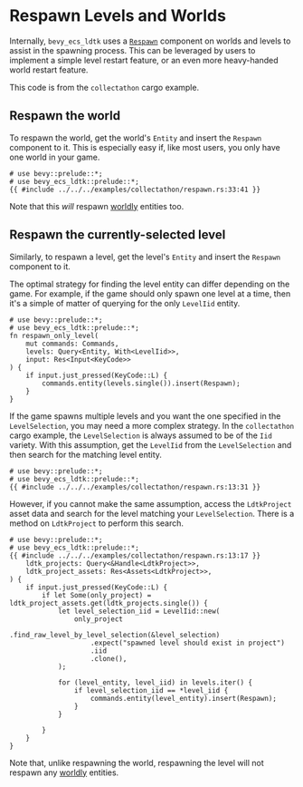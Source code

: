 # Respawn Levels and Worlds
Internally, `bevy_ecs_ldtk` uses a [`Respawn`](https://docs.rs/bevy_ecs_ldtk/0.8.0/bevy_ecs_ldtk/prelude/struct.Respawn.html) component on worlds and levels to assist in the spawning process. <!-- x-release-please-version -->
This can be leveraged by users to implement a simple level restart feature, or an even more heavy-handed world restart feature.

This code is from the `collectathon` cargo example.

## Respawn the world
To respawn the world, get the world's `Entity` and insert the `Respawn` component to it.
This is especially easy if, like most users, you only have one world in your game.
```rust,no_run
# use bevy::prelude::*;
# use bevy_ecs_ldtk::prelude::*;
{{ #include ../../../examples/collectathon/respawn.rs:33:41 }}
```

Note that this *will* respawn [worldly](../explanation/anatomy-of-the-world.html#worldly-entities) entities too.

## Respawn the currently-selected level
Similarly, to respawn a level, get the level's `Entity` and insert the `Respawn` component to it.

The optimal strategy for finding the level entity can differ depending on the game.
For example, if the game should only spawn one level at a time, then it's a simple of matter of querying for the only `LevelIid` entity.
```rust,no_run
# use bevy::prelude::*;
# use bevy_ecs_ldtk::prelude::*;
fn respawn_only_level(
    mut commands: Commands,
    levels: Query<Entity, With<LevelIid>>,
    input: Res<Input<KeyCode>>
) {
    if input.just_pressed(KeyCode::L) {
        commands.entity(levels.single()).insert(Respawn);
    }
}
```

If the game spawns multiple levels and you want the one specified in the `LevelSelection`, you may need a more complex strategy.
In the `collectathon` cargo example, the `LevelSelection` is always assumed to be of the `Iid` variety.
With this assumption, get the `LevelIid` from the `LevelSelection` and then search for the matching level entity.
```rust,no_run
# use bevy::prelude::*;
# use bevy_ecs_ldtk::prelude::*;
{{ #include ../../../examples/collectathon/respawn.rs:13:31 }}
```

However, if you cannot make the same assumption, access the `LdtkProject` asset data and search for the level matching your `LevelSelection`.
There is a method on `LdtkProject` to perform this search.
```rust,no_run
# use bevy::prelude::*;
# use bevy_ecs_ldtk::prelude::*;
{{ #include ../../../examples/collectathon/respawn.rs:13:17 }}
    ldtk_projects: Query<&Handle<LdtkProject>>,
    ldtk_project_assets: Res<Assets<LdtkProject>>,
) {
    if input.just_pressed(KeyCode::L) {
        if let Some(only_project) = ldtk_project_assets.get(ldtk_projects.single()) {
            let level_selection_iid = LevelIid::new(
                only_project
                    .find_raw_level_by_level_selection(&level_selection)
                    .expect("spawned level should exist in project")
                    .iid
                    .clone(),
            );

            for (level_entity, level_iid) in levels.iter() {
                if level_selection_iid == *level_iid {
                    commands.entity(level_entity).insert(Respawn);
                }
            }

        }
    }
}
```

Note that, unlike respawning the world, respawning the level will not respawn any [worldly](../explanation/anatomy-of-the-world.html#worldly-entities) entities.
